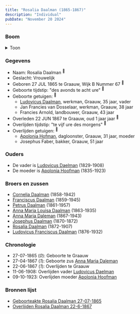 ```yaml
---
title: "Rosalia Daalman (1865-1867)"
description: "Individual"
pubDate: "November 20 2024"
---
```


### Boom
<details><summary>Toon</summary>

![test](https://www.plantuml.com/plantuml/svg/XP9DJoCn38Rl-HKM7FQ4D1ygxLHLnVPhMOG08NQlbMTYsgYPf8epMrMe_nsB6Q08QNkBxDVsuzUvueWXDhLLl35kYm5hAB7Qh89ld9vwwmF4W8ubHIwgjT44bGcLfVPDzJRkeQQwfC1jY2C5yd6_9NNKjRB832yA02O-Q0fFQrDj736FHZKQDnv3hWvA_O27jr6isegpsqRxVwPg66P8jaPt1iZmEqcIh00ud-UBtc8YZL-U3LbzWD6mn7A_B7sCbePZoE1--WJfGDJNZULu9EHDO-qIdLvMmJENNd2a8atXviyTf4KoW5y1iTa9M4VpSokUE8DmxVtp5vY1m2mcytoU_mUcWBlxlmAJzwI1Y-GCCvqcAjeTYYp_1ZGQxaXhurOYorEOpQVIljT_ure8Lvh0kJMhTToJjNudR0VLcNTnqIbKjy1deAkKWAIoF57lunuzevNrPuZ7jn09VDpnj0rPNno-5T3Btlj29pt8ilOgWyl-fmdgYfoMx_iA)
</details>

### Gegevens
- Naam: Rosalia Daalman <sup><a href="../s00385/" style="text-decoration:none" title="Geboorteakte Rosalia Daalman 27-07-1865">:link:</a></sup>
- Geslacht: Vrouwelijk
- Geboren 27 JUL 1865 te Graauw, Wijk B Nummer 67 <sup><a href="../s00385/" style="text-decoration:none" title="Geboorteakte Rosalia Daalman 27-07-1865">:link:</a></sup>
- Geboorte tijdstip: "des avonds te acht ure" <sup><a href="../s00385/" style="text-decoration:none" title="Geboorteakte Rosalia Daalman 27-07-1865">:link:</a></sup>
- Geboorte getuigen: <sup><a href="../s00385/" style="text-decoration:none" title="Geboorteakte Rosalia Daalman 27-07-1865">:link:</a></sup>
  - [Ludovicus Daalman](../i00029/), werkman, Graauw, 35 jaar, vader
  - Jan Francies van Dosselaar, werkman, Graauw, 38 jaar
  - Francies Arnold, landbouwer, Graauw, 43 jaar
- Overleden 22 JUN 1867 te Graauw, oud 1 jaar jaar <sup><a href="../s00387/" style="text-decoration:none" title="Overlijden Rosalia Daalman 22-6-1867">:link:</a></sup>
- Overlijden tijdstip: "te vijf ure des morgens" <sup><a href="../s00387/" style="text-decoration:none" title="Overlijden Rosalia Daalman 22-6-1867">:link:</a></sup>
- Overlijden getuigen: <sup><a href="../s00387/" style="text-decoration:none" title="Overlijden Rosalia Daalman 22-6-1867">:link:</a></sup>
  - [Apolonia Hofman](../i00028/), dagloonster, Graauw, 31 jaar, moeder
  - Josephus Faber, bakker, Graauw, 51 jaar

### Ouders
- De vader is [Ludovicus Daelman](../i00029/) (1829-1908)
- De moeder is [Apolonia Hoofman](../i00028/) (1835-1923)

### Broers en zussen
- [Cornelia Daalman](../i00226/) (1858-1942)
- [Franciscus Daalman](../i00227/) (1859-1945)
- [Petrus Daalman](../i00228/) (1861-1957)
- [Anna Maria Louisa Daalman](../i00229/) (1863-1935)
- [Anna Maria Daleman](../i00231/) (1867-1943)
- [Josephus Daalman](../i00232/) (1870-1872)
- [Rosalia Daalman](../i00233/) (1872-1907)
- [Ludovicus Franciscus Daalman](../i00234/) (1876-1932)

### Chronologie
- 27-07-1865 (<i>0</i>): Geboorte te Graauw
- 27-04-1867 (<i>1</i>): Geboorte zus [Anna Maria Daleman](../i00231/)
- 22-06-1867 (<i>1</i>): Overlijden te Graauw
- 11-06-1908: Overlijden vader [Ludovicus Daelman](../i00029/)
- 09-10-1923: Overlijden moeder [Apolonia Hoofman](../i00028/)

### Bronnen lijst
- [Geboorteakte Rosalia Daalman 27-07-1865](../s00385/)
- [Overlijden Rosalia Daalman 22-6-1867](../s00387/)